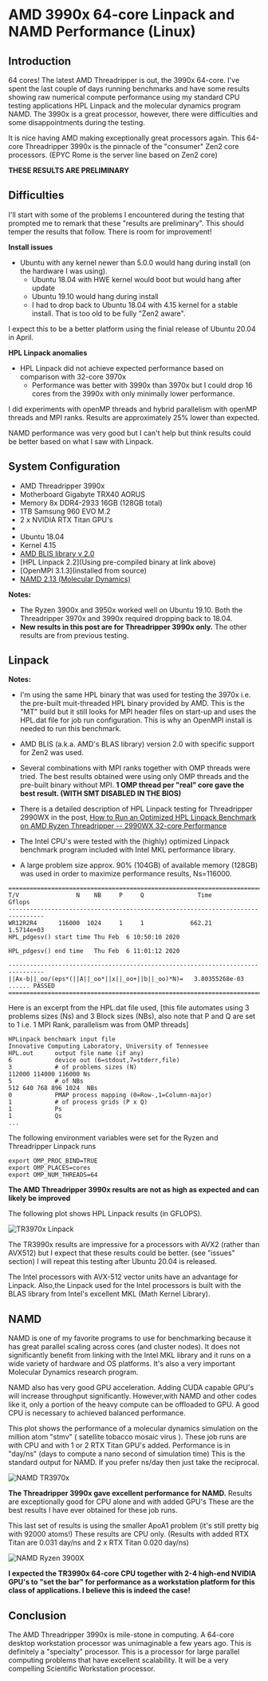 # AMD 3990x 64-core Linpack and NAMD Performance (Linux)

## Introduction

64 cores! The latest AMD Threadripper is out, the 3990x 64-core. I've spent the last couple of days running benchmarks and have some results showing raw numerical compute performance using my standard CPU testing applications HPL Linpack and the molecular dynamics program NAMD. The 3990x is a great processor, however, there were difficulties and some disappointments during the testing. 

It is nice having AMD making exceptionally great processors again. This 64-core Threadripper 3990x is the pinnacle of the "consumer" Zen2 core processors. (EPYC Rome is the server line based on Zen2 core) 

**THESE RESULTS ARE PRELIMINARY** 

## Difficulties 

I'll start with some of the problems I encountered during the testing that prompted me to remark that these "results are preliminary". This should temper the results that follow. There is room for improvement! 

**Install issues**

- Ubuntu with any kernel newer than 5.0.0 would hang during install (on the hardware I was using).
  - Ubuntu 18.04 with HWE kernel would boot but would hang after update
  - Ubuntu 19.10 would hang during install
  - I had to drop back to Ubuntu 18.04 with 4.15 kernel for a stable install. That is too old to be fully "Zen2 aware".

I expect this to be a better platform using the finial release of Ubuntu 20.04 in April. 

**HPL Linpack anomalies**

- HPL Linpack did not achieve expected performance based on comparison with 32-core 3970x
  - Performance was better with 3990x than 3970x but I could drop 16 cores from the 3990x with only minimally lower performance.  

I did experiments with openMP threads and hybrid parallelism with openMP threads and MPI ranks. Results are approximately 25% lower than expected. 

NAMD performance was very good but I can't help but think results could be better based on what I saw with Linpack. 


## System Configuration

- AMD Threadripper 3990x
- Motherboard Gigabyte TRX40 AORUS 
- Memory 8x DDR4-2933 16GB (128GB total)
- 1TB Samsung 960 EVO M.2
- 2 x NVIDIA RTX Titan GPU's
- 
- Ubuntu 18.04
- Kernel 4.15
- [AMD BLIS library v 2.0](https://developer.amd.com/amd-aocl/blas-library/) 
- [HPL Linpack 2.2](Using pre-compiled binary at link above)
- [OpenMPI 3.1.3](installed from source)
- [NAMD 2.13 (Molecular Dynamics)](http://www.ks.uiuc.edu/Research/namd/)

**Notes:**
- The Ryzen 3900x and 3950x worked well on Ubuntu 19.10. Both the Threadripper 3970x and 3990x required dropping back to 18.04.
- **New results in this post are for Threadripper 3990x only.** The other results are from previous testing.

## Linpack

**Notes:**
-  I'm using the same HPL binary that was used for testing the 3970x i.e. the pre-built muit-threaded HPL binary provided by AMD. This is the "MT" build but it still looks for MPI header files on start-up and uses the HPL.dat file for job run configuration. This is why an OpenMPI install is needed to run this benchmark.  

- AMD BLIS (a.k.a. AMD's BLAS library) version 2.0 with specific support for Zen2 was used. 
- Several combinations with MPI ranks together with OMP threads were tried. The best results obtained were using only OMP threads and the pre-built binary without MPI.  **1 OMP thread per "real" core gave the best result. (WITH SMT DISABLED IN THE BIOS)**
 
 - There is a detailed description of HPL Linpack testing for Threadripper 2990WX in the post, [How to Run an Optimized HPL Linpack Benchmark on AMD Ryzen Threadripper -- 2990WX 32-core Performance](https://www.pugetsystems.com/labs/hpc/How-to-Run-an-Optimized-HPL-Linpack-Benchmark-on-AMD-Ryzen-Threadripper----2990WX-32-core-Performance-1291/)  

 - The Intel CPU's were tested with the (highly) optimized Linpack benchmark program included with Intel MKL performance library.

 - A large problem size approx. 90% (104GB) of available memory (128GB) was used in order to maximize performance results, Ns=116000.

```
================================================================================
T/V                N    NB     P     Q               Time                 Gflops
--------------------------------------------------------------------------------
WR12R2R4      116000  1024     1     1             662.21             1.5714e+03
HPL_pdgesv() start time Thu Feb  6 10:50:10 2020

HPL_pdgesv() end time   Thu Feb  6 11:01:12 2020

--------------------------------------------------------------------------------
||Ax-b||_oo/(eps*(||A||_oo*||x||_oo+||b||_oo)*N)=   3.80355268e-03 ...... PASSED
================================================================================
```

Here is an excerpt from the HPL.dat file used, [this file automates using 3 problems sizes (Ns) and 3 Block sizes (NBs), also note that P and Q are set to 1 i.e. 1 MPI Rank, parallelism was from OMP threads]
```
HPLinpack benchmark input file
Innovative Computing Laboratory, University of Tennessee
HPL.out      output file name (if any)
6            device out (6=stdout,7=stderr,file)
3            # of problems sizes (N)
112000 114000 116000 Ns
5            # of NBs
512 640 768 896 1024  NBs
0            PMAP process mapping (0=Row-,1=Column-major)
1            # of process grids (P x Q)
1            Ps
1            Qs
...
```

The following environment variables were set for the Ryzen and Threadripper Linpack runs
```
export OMP_PROC_BIND=TRUE
export OMP_PLACES=cores
export OMP_NUM_THREADS=64 
```

**The AMD Threadripper 3990x results are not as high as expected and can likely be improved**

The following plot shows HPL Linpack results (in GFLOPS).

![TR3970x Linpack](TR32-linpack.png)

The TR3990x results are impressive for a processors with AVX2 (rather than AVX512) but I expect that these results could be better. (see "issues" section) I will repeat this testing after Ubuntu 20.04 is released.

The Intel processors with AVX-512 vector units have an advantage for Linpack. Also,the Linpack used for the Intel processors is built with the BLAS library from Intel's excellent MKL (Math Kernel Library). 

## NAMD

NAMD is one of my favorite programs to use for benchmarking because it has great parallel scaling across cores (and cluster nodes). It does not significantly benefit from linking with the Intel MKL library and it runs on a wide variety of hardware and OS platforms. It's also a very important Molecular Dynamics research program. 

NAMD also has very good GPU acceleration. Adding CUDA capable GPU's will increase throughput significantly. However,with NAMD and other codes like it, only a portion of the heavy compute can be offloaded to GPU. A good CPU is necessary to achieved balanced performance.

This plot shows the performance of a molecular dynamics simulation on the million atom "stmv" ( satellite tobacco mosaic virus ). These job runs are with CPU and with 1 or 2 RTX Titan GPU's added. Performance is in "day/ns" (days to compute a nano second of simulation time) This is the standard output for NAMD. If you prefer ns/day then just take the reciprocal.  

![NAMD TR3970x](TR32-namd-stmv.png)

**The Threadripper 3990x gave excellent performance for NAMD.** Results are exceptionally good for CPU alone and with added GPU's These are the best results I have ever obtained for these job runs. 

This last set of results is using the smaller ApoA1 problem (it's still pretty big with 92000 atoms!) These results are CPU only. (Results with added RTX Titan are 0.031 day/ns and 2 x RTX Titan 0.020 day/ns)

![NAMD Ryzen 3900X](TR32-namd-apoa1.png)

**I expected the TR3990x 64-core CPU together with 2-4 high-end NVIDIA GPU's to "set the bar" for performance as a workstation platform for this class of applications. I believe this is indeed the case!**  

## Conclusion

The AMD Threadripper 3990x is mile-stone in computing. A 64-core desktop workstation processor was unimaginable a few years ago. This is definitely a "specialty" processor. This is a processor for large parallel computing problems that have excellent scalability. It will be a very compelling Scientific Workstation processor. 
